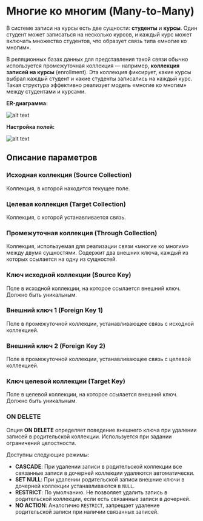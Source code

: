 # Многие ко многим (Many-to-Many)

В системе записи на курсы есть две сущности: **студенты** и **курсы**. 
Один студент может записаться на несколько курсов, и каждый курс может включать множество студентов,
что образует связь типа «многие ко многим».

В реляционных базах данных для представления такой связи обычно используется промежуточная коллекция — 
например, **коллекция записей на курсы** (enrollment). Эта коллекция фиксирует, 
какие курсы выбрал каждый студент и какие студенты записались на каждый курс. 
Такая структура эффективно реализует модель «многие ко многим» между студентами и курсами.

**ER-диаграмма:**

![alt text](https://static-docs.nocobase.com/0e9921228e1ee375dc639431bb89782c.png)

**Настройка полей:**

![alt text](https://static-docs.nocobase.com/8e2739ac5d44fb46f30e2da42ca87a82.png)

## Описание параметров

### Исходная коллекция (Source Collection)

Коллекция, в которой находится текущее поле.

### Целевая коллекция (Target Collection)

Коллекция, с которой устанавливается связь.

### Промежуточная коллекция (Through Collection)

Коллекция, используемая для реализации связи «многие ко многим» между двумя сущностями. 
Содержит два внешних ключа, каждый из которых ссылается на одну из сущностей.

### Ключ исходной коллекции (Source Key)

Поле в исходной коллекции, на которое ссылается внешний ключ. Должно быть уникальным.

### Внешний ключ 1 (Foreign Key 1)

Поле в промежуточной коллекции, устанавливающее связь с исходной коллекцией.

### Внешний ключ 2 (Foreign Key 2)

Поле в промежуточной коллекции, устанавливающее связь с целевой коллекцией.

### Ключ целевой коллекции (Target Key)

Поле в целевой коллекции, на которое ссылается внешний ключ. Должно быть уникальным.

### ON DELETE

Опция **ON DELETE** определяет поведение внешнего ключа при удалении записей в родительской 
коллекции. Используется при задании ограничений целостности.

Доступны следующие режимы:

- **CASCADE**: При удалении записи в родительской коллекции все связанные записи в дочерней коллекции удаляются автоматически.
- **SET NULL**: При удалении родительской записи внешние ключи в дочерней коллекции устанавливаются в `NULL`.
- **RESTRICT**: По умолчанию. Не позволяет удалить запись в родительской коллекции, если есть связанные записи в дочерней.
- **NO ACTION**: Аналогично `RESTRICT`, запрещает удаление родительской записи при наличии связанных записей.
